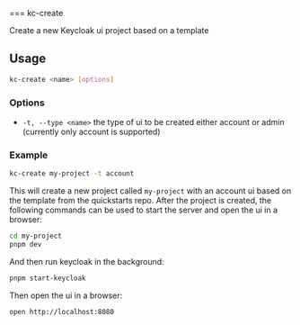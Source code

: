 === kc-create

Create a new Keycloak ui project based on a template

## Usage

```bash
kc-create <name> [options]
```

### Options

* `-t, --type <name>` the type of ui to be created either account or admin (currently only account is supported)

### Example

```bash
kc-create my-project -t account
```

This will create a new project called `my-project` with an account ui based on the template from the quickstarts repo.
After the project is created, the following commands can be used to start the server and open the ui in a browser:

```bash
cd my-project
pnpm dev
```
And then run keycloak in the background:

```bash
pnpm start-keycloak
```

Then open the ui in a browser:

```bash
open http://localhost:8080
```